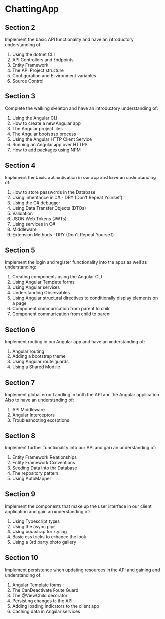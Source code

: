 # ChattingApp

## Section 2

Implement the basic API functionality and have an introductory understanding of:

1. Using the dotnet CLI
2. API Controllers and Endpoints
3. Entity Framework
4. The API Project structure
5. Configuration and Environment variables
6. Source Control

## Section 3

Complete the walking skeleton and have an introductory understanding of:

1. Using the Angular CLI
2. How to create a new Angular app
3. The Angular project files
4. The Angular bootstrap process
5. Using the Angular HTTP Client Service
6. Running an Angular app over HTTPS
7. How to add packages using NPM

## Section 4

Implement the basic authentication in our app and have an understanding of:

1. How to store passwords in the Database
2. Using inheritance in C# - DRY (Don't Repeat Yourself)
3. Using the C# debugger
4. Using Data Transfer Objects (DTOs)
5. Validation
6. JSON Web Tokens (JWTs)
7. Using services in C#
8. Middleware
9. Extension Methods - DRY (Don't Repeat Yourself)

## Section 5

Implement the login and register functionality into the apps as well as understanding:

1. Creating components using the Angular CLI
2. Using Angular Template forms
3. Using Angular services
4. Understanding Observables
5. Using Angular structural directives to conditionally display elements on a page
6. Component communication from parent to child
7. Component communication from child to parent

## Section 6

Implement routing in our Angular app and have an understanding of:

1. Angular routing
2. Adding a bootstrap theme
3. Using Angular route guards
4. Using a Shared Module

## Section 7

Implement global error handling in both the API and the Angular application. Also to have an
understanding of:

1. API Middleware
2. Angular Interceptors
3. Troubleshooting exceptions

## Section 8

Implement further functionality into our API and gain an understanding of:

1. Entity Framework Relationships
2. Entity Framework Conventions
3. Seeding Data into the Database
4. The repository pattern
5. Using AutoMapper

## Section 9

Implement the components that make up the user interface in our client application
and gain an understanding of:

1. Using Typescript types
2. Using the async pipe
3. Using bootstrap for styling
4. Basic css tricks to enhance the look
5. Using a 3rd party photo gallery

## Section 10

Implement persistence when updating resources in the API and gaining and
understanding of:

1. Angular Template forms
2. The CanDeactivate Route Guard
3. The @ViewChild decorator
4. Persisting changes to the API
5. Adding loading indicators to the client app
6. Caching data in Angular services
